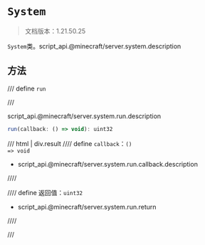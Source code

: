 # `System`

> 文档版本：1.21.50.25

`System`类。script_api.@minecraft/server.system.description

## 方法

/// define
`run`


///

script_api.@minecraft/server.system.run.description

```js
run(callback: () => void): uint32
```

/// html | div.result
//// define
`callback`：<code>() =&gt; void</code>

- script_api.@minecraft/server.system.run.callback.description


////

//// define
返回值：`uint32`

- script_api.@minecraft/server.system.run.return


////

///

